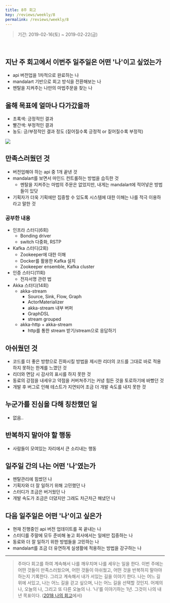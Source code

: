 ```yaml
---
title: 8주 회고
key: /reviews/weekly/8
permalink: /reviews/weekly/8
---
```


> 기간: 2019-02-16(토) ~ 2019-02-22(금)
<br/>

## 지난 주 회고에서 이번주 일주일은 어떤 '나'이고 싶었는가
- api 버전업을 1차적으로 완료하는 나
- mandalart 기반으로 회고 방식을 전환해보는 나
- 멘탈을 지켜주는 나만의 마법주문을 찾는 나

## 올해 목표에 얼마나 다가갔을까
- 초록색: 긍정적인 결과
- 빨간색: 부정적인 결과
- 농도: 긍/부정적인 결과 정도 (짙어질수록 긍정적 or 짙어질수록 부정적)

<img src="https://github.com/ssosso/ssosso.github.io/blob/master/_posts/.images/8%EC%A3%BC-%ED%9A%8C%EA%B3%A0_1.png?raw=true"/>


## 만족스러웠던 것
- 버전업해야 하는 api 중 1개 끝낸 것
- mandalart를 보면서 마인드 컨트롤하는 방법을 습득한 것
  - 멘탈을 지켜주는 마법의 주문은 없었지만, 내게는 mandalart에 적어넣은 방법들이 있닷
- 기획자가 더욱 기획에만 집중할 수 있도록 시스템에 대한 이해는 나를 적극 이용하라고 말한 것

### 공부한 내용
- 인프라 스터디(6회)
  - Bonding driver
  - switch 다중화, RSTP
- Kafka 스터디(2회)
  - Zookeeper에 대한 이해
  - Docker를 활용한 Kafka 설치
  - Zookeeper ensemble, Kafka cluster
- 인증 스터디(11회)
  - 전자서명 관련 법
- Akka 스터디(14회)
  - akka-stream
    - Source, Sink, Flow, Graph
    - ActorMaterializer
    - akka-stream 내부 버퍼
    - GraphDSL
    - stream grouped
  - akka-http + akka-stream
    - http를 통한 stream 받기/stream으로 응답하기

## 아쉬웠던 것
- 코드를 더 좋은 방향으로 진화시킬 방법을 제시한 리더의 코드를 그대로 바로 적용하지 못하는 한계를 느꼈던 것
- 리더와 면담 시 감사의 표시를 하지 못한 것
- 동료의 강점을 내세우고 약점을 커버쳐주기는 커녕 힘든 것을 토로하기에 바빴던 것
- 개발 후 버그로 인해 테스트가 지연되어 조금 더 개발 속도를 내지 못한 것

## 누군가를 진심을 다해 칭찬했던 일
- 없음..

## 반복하지 말아야 할 행동
- 사람들이 모여있는 자리에서 큰 소리내는 행동

## 일주일 간의 나는 어떤 '나'였는가
- 멘탈관리에 힘썼던 나
- 기획자와 더 잘 일하기 위해 고민했던 나
- 스터디가 조금은 버거웠던 나
- 개발 속도가 조금은 더뎠지만 그래도 차근차근 해냈던 나

## 다음 일주일은 어떤 '나'이고 싶은가
- 현재 진행중인 api 버전 업데이트를 꼭 끝내는 나
- 스터디를 주말에 모두 준비해 놓고 회사에서는 일에만 집중하는 나
- 동료와 더 잘 일하기 위한 방법들을 고민하는 나
- mandalart를 조금 더 유연하게 실생활에 적용하는 방법을 강구하는 나

----

> 주마다 회고를 하여 계속해서 나를 깨우치며 나를 세우는 일을 한다. 이번 주에는 어떤 것들이 만족스러웠으며, 어떤 것들이 아쉬웠고, 어떤 것을 반복하지 말아야 하는지 기록한다. 그리고 계속해서 내가 서있는 길을 이야기 한다. 나는 어느 길 위에 서있고, 나는 어느 길을 걷고 싶으며, 나는 어느 길을 선택할 것인지. 어제의 나, 오늘의 나, 그리고 또 다른 오늘의 나. ‘나’를 이야기하는 1년. 그것이 나의 내년 목표이다. ([2018 나의 회고](https://ssosso.github.io/reviews/yearly/2018)에서)
